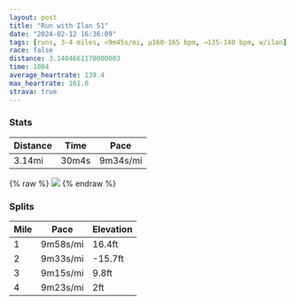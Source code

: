 ```yaml
---
layout: post
title: "Run with Ilan 51"
date: "2024-02-12 16:36:09"
tags: [runs, 3-4 miles, <9m45s/mi, μ160-165 bpm, →135-140 bpm, w/ilan]
race: false
distance: 3.1404661170000003
time: 1804
average_heartrate: 139.4
max_heartrate: 161.0
strava: true
---
```


### Stats

| Distance | Time | Pace |
|----------|------|------|
|3.14mi|30m4s|9m34s/mi|

{% raw %}
<img src='https://maps.googleapis.com/maps/api/staticmap?maptype=roadmap&path=enc:k~vwFzrtbMEI_@YUOSSOKMMEFUjAEAIHKPSt@GNYhA_@pAk@~AuAjFHLr@Z`@R?BdBv@dA|@b@V^Z|@b@^HfChBlA`@Jf@Z^X@~AZhAXVJl@Lp@ThAVZTTA`@Nh@I\CdAHDAlAFh@Jx@f@P@BBVCv@s@RGl@TX@Ls@GMDSHKZE`@?ZOZG\A\MVa@ZQ`@CR@b@K\@VGt@HHDJ?LET?TFZCJINg@PU\MRARHb@^RXb@\`AbB|ApATGHIZIFKJ@XIRKXCf@N~@nAh@ZFNhAh@H@h@L`@D`@JdAHb@@jAVDH?d@I~GBJ@?HeICIGEeCk@eC[a@AsBY]?WEUIG?u@c@cAkA[W_@D[J]?a@j@u@JWEq@k@UG_@]UMQOKCaAaA[SICeAKSMiBPOE[@SIKCk@CUMOOMCi@@ObA?TWzA[jAMF}@?{@b@EFUNW?e@_@_@Se@GoAF_BGc@@k@GSCuBy@e@K{@EgAUi@_@e@MaBq@O]US{@[e@]aA]i@o@kAo@cBgAEA[S_@O_C{AIIq@_@wA_A[SGIUIBBXDzAr@`@VZXd@TWIaAe@?K@CLGJ?DEXq@FU&key=AIzaSyC1MId7bFpkLXNAaYhBSTb8jLyiSqzbDtM&size=800x800&markers=color:yellow|label:S|40.7551,-74.00254&markers=color:green|label:F|40.75683000000003,-74.00475999999996'>
{% endraw %}

### Splits

| Mile | Pace | Elevation |
|------|------|-----------|
|1|9m58s/mi|16.4ft|
|2|9m33s/mi|-15.7ft|
|3|9m15s/mi|9.8ft|
|4|9m23s/mi|2ft|
